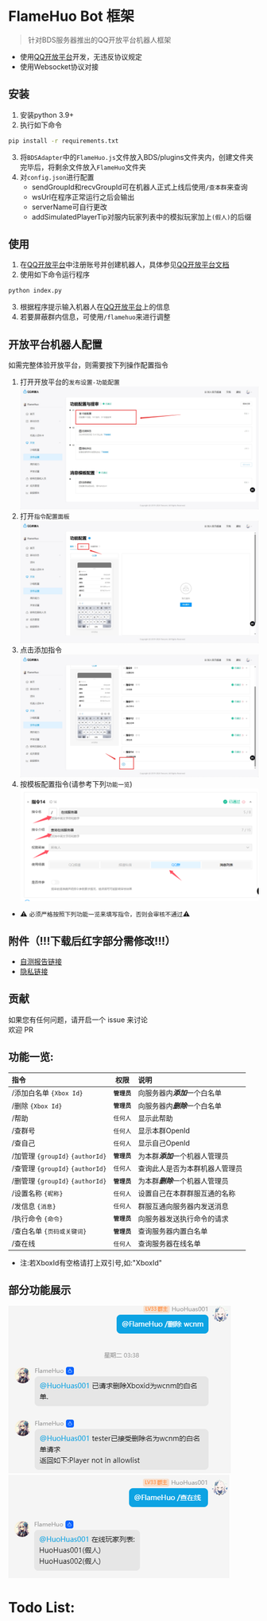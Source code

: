# FlameHuo Bot 框架
> 针对BDS服务器推出的QQ开放平台机器人框架
- 使用[QQ开放平台](https://q.qq.com)开发，无违反协议规定
- 使用Websocket协议对接

## 安装
1. 安装python 3.9+
2. 执行如下命令
```bash
pip install -r requirements.txt
```
3. 将`BDSAdapter`中的`FlameHuo.js`文件放入BDS/plugins文件夹内，创建文件夹完毕后，将剩余文件放入`FlameHuo`文件夹
4. 对`config.json`进行配置
    - sendGroupId和recvGroupId可在机器人正式上线后使用`/查本群`来查询
    - wsUrl在程序正常运行之后会输出
    - serverName可自行更改
    - addSimulatedPlayerTip对服内玩家列表中的模拟玩家加上`(假人)`的后缀

## 使用
1. 在[QQ开放平台](https://q.qq.com)中注册账号并创建机器人，具体参见[QQ开放平台文档](https://bot.q.qq.com/wiki/#_3-%E4%B8%AA%E4%BA%BA%E4%B8%BB%E4%BD%93%E5%85%A5%E9%A9%BB)
2. 使用如下命令运行程序
```bash
python index.py
```
3. 根据程序提示输入机器人在[QQ开放平台](https://q.qq.com)上的信息
4. 若要屏蔽群内信息，可使用`/flamehuo`来进行调整

## 开放平台机器人配置
如需完整体验开放平台，则需要按下列操作配置指令
1. 打开开放平台的`发布设置-功能配置`
![发布设置](Imgs/3.png)
2. 打开`指令配置面板`
![指令配置面板](Imgs/4.png)
3. 点击添加指令
![添加指令](Imgs/5.png)
4. 按模板配置指令(请参考下列`功能一览`)
![模板](Imgs/6.png)
- ⚠ `必须严格按照下列功能一览来填写指令，否则会审核不通过`⚠


## 附件（!!!下载后红字部分需修改!!!）
- [自测报告链接](Imgs/机器人自测报告模板-2023.xlsx)
- [隐私链接](Imgs/第三方机器人隐私保护指引.docx)


## 贡献
如果您有任何问题，请开启一个 issue 来讨论  
欢迎 PR

## 功能一览:
| 指令 | 权限 | 说明 |
| :----| :----: | :---- |
|/添加白名单 `{Xbox Id}`|**`管理员`**|向服务器内***添加***一个白名单|
|/删除 `{Xbox Id}`|**`管理员`**|向服务器内***删除***一个白名单|
|/帮助|`任何人`|显示此帮助|
|/查群号|`任何人`|显示本群OpenId|
|/查自己|`任何人`|显示自己OpenId|
|/加管理 `{groupId}` `{authorId}`|**`管理员`**|为本群***添加***一个机器人管理员|
|/查管理 `{groupId}` `{authorId}`|`任何人`|查询此人是否为本群机器人管理员|
|/删管理 `{groupId}` `{authorId}`|**`管理员`**|为本群***删除***一个机器人管理员|
|/设置名称 `{昵称}`|`任何人`|设置自己在本群群服互通的名称|
|/发信息 `{消息}`|`任何人`|群服互通向服务器内发送消息|
|/执行命令 `{命令}`|**`管理员`**|向服务器发送执行命令的请求|
|/查白名单 `{页码或关键词}`|**`管理员`**|查询服务器内置白名单|
|/查在线|`任何人`|查询服务器在线名单|
- 注:若XboxId有空格请打上双引号,如:"XboxId"

## 部分功能展示
![添加白名单](Imgs/1.png)
![在线玩家列表](Imgs/2.png)

# Todo List:
